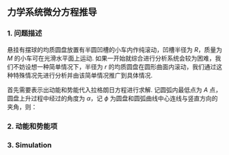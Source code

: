 ## 力学系统微分方程推导
### 1. 问题描述
悬挂有摆球的均质圆盘放置有半圆凹槽的小车内作纯滚动，凹槽半径为 $R$，质量为 $M$ 的小车可在光滑水平面上运动. 如果一开始就综合进行分析系统会较为困难，我们不妨设想一种简单情况下，半径为 $r$ 的均质圆盘在圆形曲面内滚动，我们通过这种特殊情况先进行分析并由该简单情况推广到具体情况. 

首先需要表示出动能和势能代入拉格朗日方程进行求解. 记圆弧内最低点为 $A$ 点，圆盘上升过程中经过的角度为 $\alpha$，记 $\phi$ 为圆盘和圆弧曲线中心连线与竖直方向的夹角，则：

### 2. 动能和势能项









### 3. Simulation 

